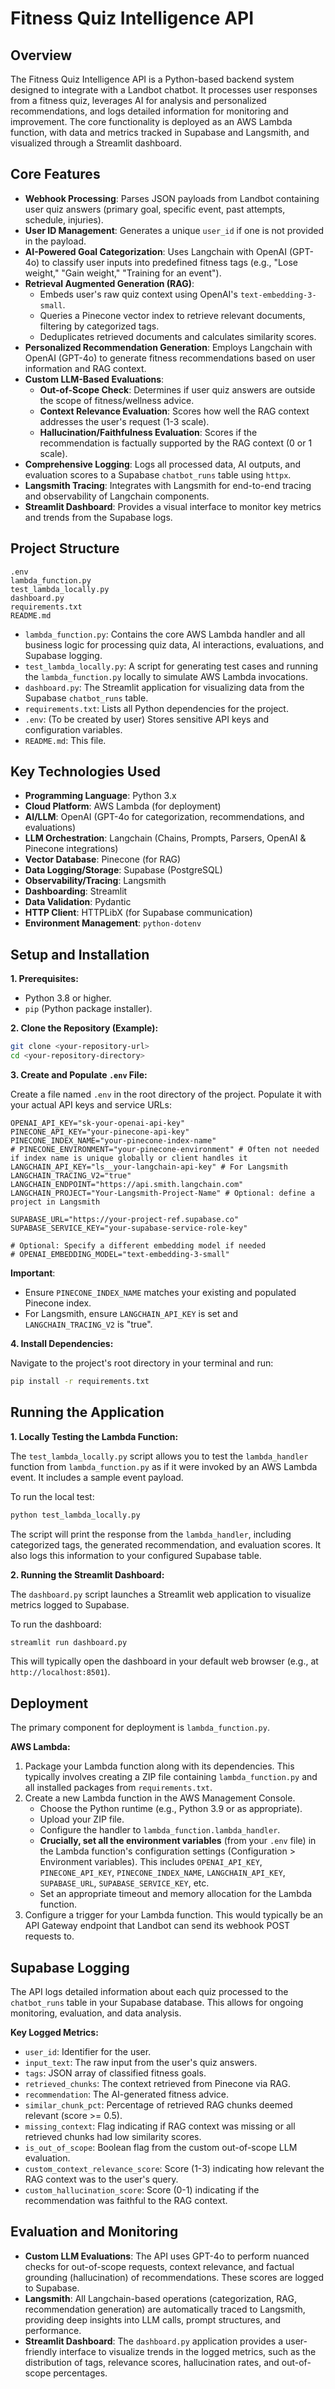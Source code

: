 # Fitness Quiz Intelligence API

## Overview

The Fitness Quiz Intelligence API is a Python-based backend system designed to integrate with a Landbot chatbot. It processes user responses from a fitness quiz, leverages AI for analysis and personalized recommendations, and logs detailed information for monitoring and improvement. The core functionality is deployed as an AWS Lambda function, with data and metrics tracked in Supabase and Langsmith, and visualized through a Streamlit dashboard.

## Core Features

*   **Webhook Processing**: Parses JSON payloads from Landbot containing user quiz answers (primary goal, specific event, past attempts, schedule, injuries).
*   **User ID Management**: Generates a unique `user_id` if one is not provided in the payload.
*   **AI-Powered Goal Categorization**: Uses Langchain with OpenAI (GPT-4o) to classify user inputs into predefined fitness tags (e.g., "Lose weight," "Gain weight," "Training for an event").
*   **Retrieval Augmented Generation (RAG)**:
    *   Embeds user's raw quiz context using OpenAI's `text-embedding-3-small`.
    *   Queries a Pinecone vector index to retrieve relevant documents, filtering by categorized tags.
    *   Deduplicates retrieved documents and calculates similarity scores.
*   **Personalized Recommendation Generation**: Employs Langchain with OpenAI (GPT-4o) to generate fitness recommendations based on user information and RAG context.
*   **Custom LLM-Based Evaluations**:
    *   **Out-of-Scope Check**: Determines if user quiz answers are outside the scope of fitness/wellness advice.
    *   **Context Relevance Evaluation**: Scores how well the RAG context addresses the user's request (1-3 scale).
    *   **Hallucination/Faithfulness Evaluation**: Scores if the recommendation is factually supported by the RAG context (0 or 1 scale).
*   **Comprehensive Logging**: Logs all processed data, AI outputs, and evaluation scores to a Supabase `chatbot_runs` table using `httpx`.
*   **Langsmith Tracing**: Integrates with Langsmith for end-to-end tracing and observability of Langchain components.
*   **Streamlit Dashboard**: Provides a visual interface to monitor key metrics and trends from the Supabase logs.

## Project Structure

```
.env
lambda_function.py
test_lambda_locally.py
dashboard.py
requirements.txt
README.md
```

*   `lambda_function.py`: Contains the core AWS Lambda handler and all business logic for processing quiz data, AI interactions, evaluations, and Supabase logging.
*   `test_lambda_locally.py`: A script for generating test cases and running the `lambda_function.py` locally to simulate AWS Lambda invocations.
*   `dashboard.py`: The Streamlit application for visualizing data from the Supabase `chatbot_runs` table.
*   `requirements.txt`: Lists all Python dependencies for the project.
*   `.env`: (To be created by user) Stores sensitive API keys and configuration variables.
*   `README.md`: This file.

## Key Technologies Used

*   **Programming Language**: Python 3.x
*   **Cloud Platform**: AWS Lambda (for deployment)
*   **AI/LLM**: OpenAI (GPT-4o for categorization, recommendations, and evaluations)
*   **LLM Orchestration**: Langchain (Chains, Prompts, Parsers, OpenAI & Pinecone integrations)
*   **Vector Database**: Pinecone (for RAG)
*   **Data Logging/Storage**: Supabase (PostgreSQL)
*   **Observability/Tracing**: Langsmith
*   **Dashboarding**: Streamlit
*   **Data Validation**: Pydantic
*   **HTTP Client**: HTTPLibX (for Supabase communication)
*   **Environment Management**: `python-dotenv`

## Setup and Installation

**1. Prerequisites:**

*   Python 3.8 or higher.
*   `pip` (Python package installer).

**2. Clone the Repository (Example):**

```bash
git clone <your-repository-url>
cd <your-repository-directory>
```

**3. Create and Populate `.env` File:**

   Create a file named `.env` in the root directory of the project. Populate it with your actual API keys and service URLs:

   ```env
   OPENAI_API_KEY="sk-your-openai-api-key"
   PINECONE_API_KEY="your-pinecone-api-key"
   PINECONE_INDEX_NAME="your-pinecone-index-name"
   # PINECONE_ENVIRONMENT="your-pinecone-environment" # Often not needed if index name is unique globally or client handles it
   LANGCHAIN_API_KEY="ls__your-langchain-api-key" # For Langsmith
   LANGCHAIN_TRACING_V2="true"
   LANGCHAIN_ENDPOINT="https://api.smith.langchain.com"
   LANGCHAIN_PROJECT="Your-Langsmith-Project-Name" # Optional: define a project in Langsmith

   SUPABASE_URL="https://your-project-ref.supabase.co"
   SUPABASE_SERVICE_KEY="your-supabase-service-role-key"

   # Optional: Specify a different embedding model if needed
   # OPENAI_EMBEDDING_MODEL="text-embedding-3-small"
   ```

   **Important**: 
   *   Ensure `PINECONE_INDEX_NAME` matches your existing and populated Pinecone index.
   *   For Langsmith, ensure `LANGCHAIN_API_KEY` is set and `LANGCHAIN_TRACING_V2` is "true".

**4. Install Dependencies:**

   Navigate to the project's root directory in your terminal and run:

   ```bash
   pip install -r requirements.txt
   ```

## Running the Application

**1. Locally Testing the Lambda Function:**

   The `test_lambda_locally.py` script allows you to test the `lambda_handler` function from `lambda_function.py` as if it were invoked by an AWS Lambda event. It includes a sample event payload.

   To run the local test:

   ```bash
   python test_lambda_locally.py
   ```

   The script will print the response from the `lambda_handler`, including categorized tags, the generated recommendation, and evaluation scores. It also logs this information to your configured Supabase table.

**2. Running the Streamlit Dashboard:**

   The `dashboard.py` script launches a Streamlit web application to visualize metrics logged to Supabase.

   To run the dashboard:

   ```bash
   streamlit run dashboard.py
   ```

   This will typically open the dashboard in your default web browser (e.g., at `http://localhost:8501`).

## Deployment

   The primary component for deployment is `lambda_function.py`.

   **AWS Lambda:**

1.  Package your Lambda function along with its dependencies. This typically involves creating a ZIP file containing `lambda_function.py` and all installed packages from `requirements.txt`.
2.  Create a new Lambda function in the AWS Management Console.
    *   Choose the Python runtime (e.g., Python 3.9 or as appropriate).
    *   Upload your ZIP file.
    *   Configure the handler to `lambda_function.lambda_handler`.
    *   **Crucially, set all the environment variables** (from your `.env` file) in the Lambda function's configuration settings (Configuration > Environment variables). This includes `OPENAI_API_KEY`, `PINECONE_API_KEY`, `PINECONE_INDEX_NAME`, `LANGCHAIN_API_KEY`, `SUPABASE_URL`, `SUPABASE_SERVICE_KEY`, etc.
    *   Set an appropriate timeout and memory allocation for the Lambda function.
3.  Configure a trigger for your Lambda function. This would typically be an API Gateway endpoint that Landbot can send its webhook POST requests to.

## Supabase Logging

The API logs detailed information about each quiz processed to the `chatbot_runs` table in your Supabase database. This allows for ongoing monitoring, evaluation, and data analysis.

**Key Logged Metrics:**

*   `user_id`: Identifier for the user.
*   `input_text`: The raw input from the user's quiz answers.
*   `tags`: JSON array of classified fitness goals.
*   `retrieved_chunks`: The context retrieved from Pinecone via RAG.
*   `recommendation`: The AI-generated fitness advice.
*   `similar_chunk_pct`: Percentage of retrieved RAG chunks deemed relevant (score >= 0.5).
*   `missing_context`: Flag indicating if RAG context was missing or all retrieved chunks had low similarity scores.
*   `is_out_of_scope`: Boolean flag from the custom out-of-scope LLM evaluation.
*   `custom_context_relevance_score`: Score (1-3) indicating how relevant the RAG context was to the user's query.
*   `custom_hallucination_score`: Score (0-1) indicating if the recommendation was faithful to the RAG context.

## Evaluation and Monitoring

*   **Custom LLM Evaluations**: The API uses GPT-4o to perform nuanced checks for out-of-scope requests, context relevance, and factual grounding (hallucination) of recommendations. These scores are logged to Supabase.
*   **Langsmith**: All Langchain-based operations (categorization, RAG, recommendation generation) are automatically traced to Langsmith, providing deep insights into LLM calls, prompt structures, and performance.
*   **Streamlit Dashboard**: The `dashboard.py` application provides a user-friendly interface to visualize trends in the logged metrics, such as the distribution of tags, relevance scores, hallucination rates, and out-of-scope percentages. 

